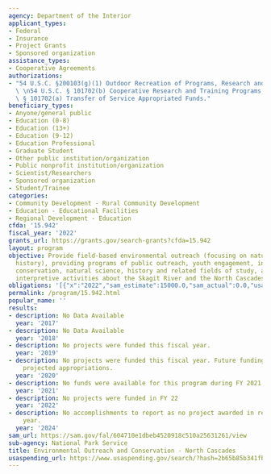 ```yaml
---
agency: Department of the Interior
applicant_types:
- Federal
- Insurance
- Project Grants
- Sponsored organization
assistance_types:
- Cooperative Agreements
authorizations:
- "54 U.S.C. §200103(g)(1) Outdoor Recreation of Programs, Research and Education;\
  \ \n54 U.S.C. § 101702(b) Cooperative Research and Training Programs;\n54 U.S.C.\
  \ § 101702(a) Transfer of Service Appropriated Funds."
beneficiary_types:
- Anyone/general public
- Education (0-8)
- Education (13+)
- Education (9-12)
- Education Professional
- Graduate Student
- Other public institution/organization
- Public nonprofit institution/organization
- Scientist/Researchers
- Sponsored organization
- Student/Trainee
categories:
- Community Development - Rural Community Development
- Education - Educational Facilities
- Regional Development - Education
cfda: '15.942'
fiscal_year: '2022'
grants_url: https://grants.gov/search-grants?cfda=15.942
layout: program
objective: Provide field-based environmental outreach (focusing on natural and cultural
  history), providing programs of public outreach, youth engagement, involvement in
  conservation, natural science, history and related fields of study, and conducting
  interpretive activities about the Skagit River and the North Cascades bioregion.
obligations: '[{"x":"2022","sam_estimate":15000.0,"sam_actual":0.0,"usa_spending_actual":0.0},{"x":"2023","sam_estimate":15000.0,"sam_actual":0.0,"usa_spending_actual":0.0},{"x":"2024","sam_estimate":0.0,"sam_actual":0.0,"usa_spending_actual":0.0}]'
permalink: /program/15.942.html
popular_name: ''
results:
- description: No Data Available
  year: '2017'
- description: No Data Available
  year: '2018'
- description: No projects were funded this fiscal year.
  year: '2019'
- description: No projects were funded this fiscal year. Future funding is based on
    projected appropriations.
  year: '2020'
- description: No funds were available for this program during FY 2021
  year: '2021'
- description: No projects were funded in FY 22
  year: '2022'
- description: No accomplishments to report as no project awarded in recent fiscal
    year.
  year: '2024'
sam_url: https://sam.gov/fal/604710e1dbeb4520918c510a25631261/view
sub-agency: National Park Service
title: Environmental Outreach and Conservation - North Cascades
usaspending_url: https://www.usaspending.gov/search/?hash=2b65b85b341fb9cde9a8855afcadd03e
---
```

